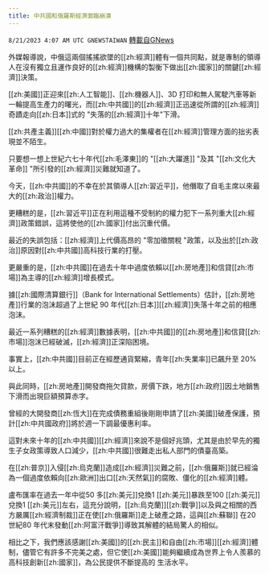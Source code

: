 ```yaml
---
title: 中共國和俄羅斯經濟面臨崩潰
---
```

`8/21/2023 4:07 AM UTC GNEWSTAIWAN` [轉載自GNews](https://gnews.org/articles/1576963)



  外媒報導說，中俄這兩個搖搖欲墜的[[zh:經濟]]體有一個共同點，就是專制的領導人在沒有獨立且運作良好的[[zh:經濟]]機構的製衡下做出[[zh:國家]]的關鍵[[zh:經濟]]決策。

 [[zh:美國]]正迎來[[zh:人工智能]]、[[zh:機器人]]、3D 打印和無人駕駛汽車等新一輪提高生產力的曙光，而[[zh:中共國]]的[[zh:經濟]]正迅速從所謂的[[zh:經濟]]奇蹟走向[[zh:日本]]式的 "失落的[[zh:經濟]]十年"下滑。

[[zh:共產主義]][[zh:中國]]對於權力過大的集權者在[[zh:經濟]]管理方面的拙劣表現並不陌生。

 只要想一想上世紀六七十年代[[zh:毛澤東]]的 "[[zh:大躍進]] "及其 "[[zh:文化大革命]] "所引發的[[zh:經濟]]災難就知道了。

 今天，[[zh:中共國]]的不幸在於其領導人[[zh:習近平]]，他僭取了自毛主席以來最大的[[zh:政治]]權力。

 更糟糕的是，[[zh:習近平]]正在利用這種不受制約的權力犯下一系列重大[[zh:經濟]]政策錯誤，這將使他的[[zh:國家]]付出沉重代價。

 最近的失誤包括：[[zh:經濟]]上代價高昂的 "零加徵關稅 "政策，以及出於[[zh:政治]]原因對[[zh:中共國]]高科技行業的打壓。

  
 更嚴重的是，[[zh:中共國]]在過去十年中過度依賴以[[zh:房地產]]和信貸[[zh:市場]]為主導的[[zh:經濟]]增長模式。

 據[[zh:國際清算銀行]]（Bank for International Settlements）估計，[[zh:房地產]]行業的泡沫超過了上世紀 90 年代[[zh:日本]][[zh:經濟]]失落十年之前的相應泡沫。

 最近一系列糟糕的[[zh:經濟]]數據表明，[[zh:中共國]]的[[zh:房地產]]和信貸[[zh:市場]]泡沫已經破滅，[[zh:經濟]]正深陷困境。

  
 事實上，[[zh:中共國]]目前正在經歷通貨緊縮，青年[[zh:失業率]]已飆升至 20% 以上。

  

 與此同時，[[zh:房地產]]開發商拖欠貸款，房價下跌，地方[[zh:政府]]因土地銷售下滑而出現巨額預算赤字。

  

 曾經的大開發商[[zh:恆大]]在完成債務重組後剛剛申請了[[zh:美國]]破產保護，預計[[zh:中共國政府]]將於週一下調最優惠利率。

  

 這對未來十年的[[zh:中共國]][[zh:經濟]]來說不是個好兆頭，尤其是由於早先的獨生子女政策導致人口減少，[[zh:中共國]]很難走出私人部門的債臺高築。

  

 在[[zh:普京]]入侵[[zh:烏克蘭]]造成[[zh:經濟]]災難之前，[[zh:俄羅斯]]就已經淪為一個過度依賴向[[zh:歐洲]]出口[[zh:天然氣]]的腐敗、僵化的[[zh:經濟]]體。

  

 盧布匯率在過去一年中從50 多[[zh:美元]]兌換1 [[zh:美元]]暴跌至100 [[zh:美元]]兌換1 [[zh:美元]]左右，這充分說明，[[zh:烏克蘭]][[zh:戰爭]]以及與之相關的西方嚴厲[[zh:經濟制裁]]正在使[[zh:俄羅斯]]走上破產之路，這與[[zh:蘇聯]] 在20 世紀80 年代末發動[[zh:阿富汗戰爭]]導致其解體的結局驚人的相似。

  

 相比之下，我們應該感謝[[zh:美國]]的[[zh:民主]]和自由[[zh:市場]][[zh:經濟]]體制，儘管它有許多不完美之處，但它使[[zh:美國]]能夠繼續成為世界上令人羨慕的高科技創新[[zh:國家]]，為公民提供不斷提高的 生活水平。
